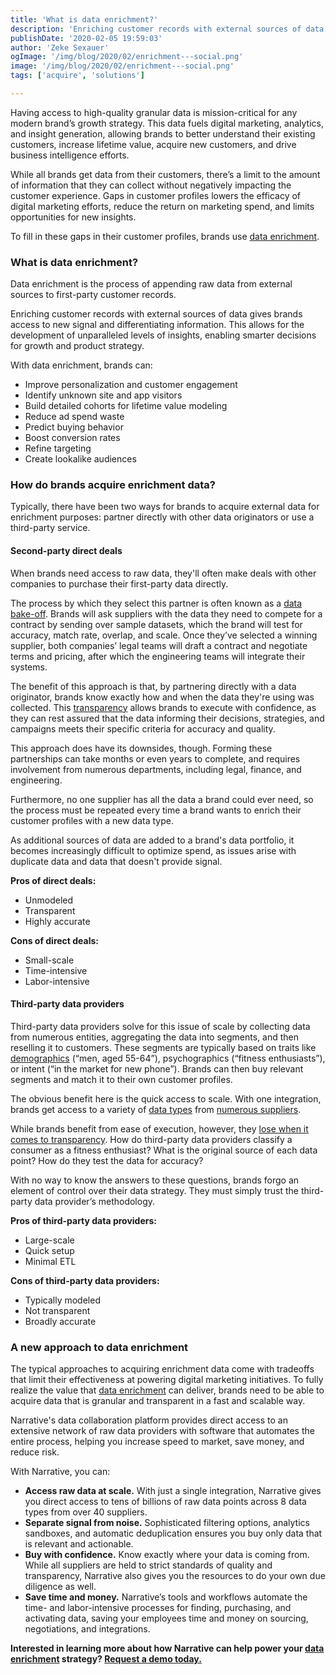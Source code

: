 ```yaml
---
title: 'What is data enrichment?'
description: 'Enriching customer records with external sources of data gives brands access to new signals and differentiating information.'
publishDate: '2020-02-05 19:59:03'
author: 'Zeke Sexauer'
ogImage: '/img/blog/2020/02/enrichment---social.png'
image: '/img/blog/2020/02/enrichment---social.png'
tags: ['acquire', 'solutions']

---
```

Having access to high-quality granular data is mission-critical for any modern brand’s growth strategy. This data fuels digital marketing, analytics, and insight generation, allowing brands to better understand their existing customers, increase lifetime value, acquire new customers, and drive business intelligence efforts.

While all brands get data from their customers, there’s a limit to the amount of information that they can collect without negatively impacting the customer experience. Gaps in customer profiles lowers the efficacy of digital marketing efforts, reduce the return on marketing spend, and limits opportunities for new insights.

To fill in these gaps in their customer profiles, brands use [data enrichment](/solutions/data-enrichment).

### What is data enrichment?

Data enrichment is the process of appending raw data from external sources to first-party customer records.

Enriching customer records with external sources of data gives brands access to new signal and differentiating information. This allows for the development of unparalleled levels of insights, enabling smarter decisions for growth and product strategy.

With data enrichment, brands can:

*   Improve personalization and customer engagement
*   Identify unknown site and app visitors
*   Build detailed cohorts for lifetime value modeling
*   Reduce ad spend waste
*   Predict buying behavior
*   Boost conversion rates
*   Refine targeting
*   Create lookalike audiences

### How do brands acquire enrichment data?

Typically, there have been two ways for brands to acquire external data for enrichment purposes: partner directly with other data originators or use a third-party service.

#### Second-party direct deals

When brands need access to raw data, they'll often make deals with other companies to purchase their first-party data directly.

The process by which they select this partner is often known as a [data bake-off](/blog/kill-the-data-bake-off). Brands will ask suppliers with the data they need to compete for a contract by sending over sample datasets, which the brand will test for accuracy, match rate, overlap, and scale. Once they’ve selected a winning supplier, both companies’ legal teams will draft a contract and negotiate terms and pricing, after which the engineering teams will integrate their systems. 

The benefit of this approach is that, by partnering directly with a data originator, brands know exactly how and when the data they're using was collected. This [transparency](https://www.narrative.io/pillar-data-transparency) allows brands to execute with confidence, as they can rest assured that the data informing their decisions, strategies, and campaigns meets their specific criteria for accuracy and quality.

This approach does have its downsides, though. Forming these partnerships can take months or even years to complete, and requires involvement from numerous departments, including legal, finance, and engineering.

Furthermore, no one supplier has all the data a brand could ever need, so the process must be repeated every time a brand wants to enrich their customer profiles with a new data type.

As additional sources of data are added to a brand's data portfolio, it becomes increasingly difficult to optimize spend, as issues arise with duplicate data and data that doesn't provide signal.

**Pros of direct deals:**  

*   Unmodeled
*   Transparent
*   Highly accurate

**Cons of direct deals:**  

*   Small-scale
*   Time-intensive
*   Labor-intensive

#### Third-party data providers

Third-party data providers solve for this issue of scale by collecting data from numerous entities, aggregating the data into segments, and then reselling it to customers. These segments are typically based on traits like [demographics](https://www.narrative.io/data-types/demographic-data) (“men, aged 55-64”), psychographics (“fitness enthusiasts”), or intent (“in the market for new phone”). Brands can then buy relevant segments and match it to their own customer profiles.

The obvious benefit here is the quick access to scale. With one integration, brands get access to a variety of [data types](https://www.narrative.io/data-types) from [numerous suppliers](https://www.narrative.io/data-partners).

While brands benefit from ease of execution, however, they [lose when it comes to transparency](/blog/precise-third-party-data). How do third-party data providers classify a consumer as a fitness enthusiast? What is the original source of each data point? How do they test the data for accuracy?

With no way to know the answers to these questions, brands forgo an element of control over their data strategy. They must simply trust the third-party data provider’s methodology.

**Pros of third-party data providers:**  

*   Large-scale
*   Quick setup
*   Minimal ETL

**Cons of third-party data providers:**  

*   Typically modeled
*   Not transparent
*   Broadly accurate

### A new approach to data enrichment

The typical approaches to acquiring enrichment data come with tradeoffs that limit their effectiveness at powering digital marketing initiatives. To fully realize the value that [data enrichment](/solutions/data-enrichment) can deliver, brands need to be able to acquire data that is granular and transparent in a fast and scalable way.

Narrative's data collaboration platform provides direct access to an extensive network of raw data providers with software that automates the entire process, helping you increase speed to market, save money, and reduce risk.

With Narrative, you can:

*   **Access raw data at scale.** With just a single integration, Narrative gives you direct access to tens of billions of raw data points across 8 data types from over 40 suppliers.
*   **Separate signal from noise.** Sophisticated filtering options, analytics sandboxes, and automatic deduplication ensures you buy only data that is relevant and actionable.
*   **Buy with confidence.** Know exactly where your data is coming from. While all suppliers are held to strict standards of quality and transparency, Narrative also gives you the resources to do your own due diligence as well.
*   **Save time and money.** Narrative’s tools and workflows automate the time- and labor-intensive processes for finding, purchasing, and activating data, saving your employees time and money on sourcing, negotiations, and integrations.

**Interested in learning more about how Narrative can help power your [data enrichment](/solutions/data-enrichment) strategy? [Request a demo today.](/contact)**

